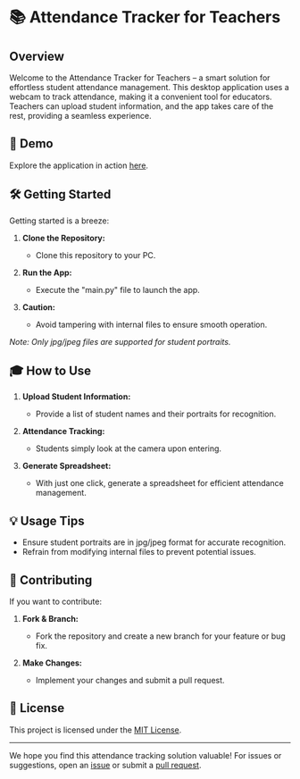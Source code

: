 # 📚 Attendance Tracker for Teachers

## Overview

Welcome to the Attendance Tracker for Teachers – a smart solution for effortless student attendance management. This desktop application uses a webcam to track attendance, making it a convenient tool for educators. Teachers can upload student information, and the app takes care of the rest, providing a seamless experience.

## 🚀 Demo

Explore the application in action [here](https://www.youtube.com/watch?v=sgtMOw6ba80).

## 🛠 Getting Started

Getting started is a breeze:

1. **Clone the Repository:**
   - Clone this repository to your PC.

2. **Run the App:**
   - Execute the "main.py" file to launch the app.

3. **Caution:**
   - Avoid tampering with internal files to ensure smooth operation.

*Note: Only jpg/jpeg files are supported for student portraits.*

## 🎓 How to Use

1. **Upload Student Information:**
   - Provide a list of student names and their portraits for recognition.

2. **Attendance Tracking:**
   - Students simply look at the camera upon entering.

3. **Generate Spreadsheet:**
   - With just one click, generate a spreadsheet for efficient attendance management.

## 💡 Usage Tips

- Ensure student portraits are in jpg/jpeg format for accurate recognition.
- Refrain from modifying internal files to prevent potential issues.

## 🤝 Contributing

If you want to contribute:

1. **Fork & Branch:**
   - Fork the repository and create a new branch for your feature or bug fix.

2. **Make Changes:**
   - Implement your changes and submit a pull request.

## 📜 License

This project is licensed under the [MIT License](LICENSE).

---

We hope you find this attendance tracking solution valuable! For issues or suggestions, open an [issue](https://github.com/your-repository/issues) or submit a [pull request](https://github.com/your-repository/pulls).


